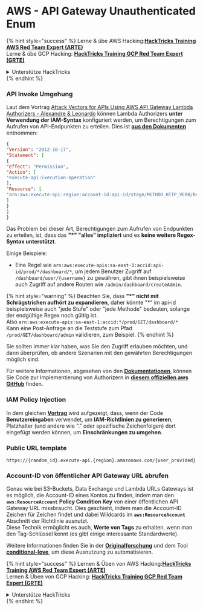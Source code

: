 # AWS - API Gateway Unauthenticated Enum

{% hint style="success" %}
Lerne & übe AWS Hacking:<img src="/.gitbook/assets/image.png" alt="" data-size="line">[**HackTricks Training AWS Red Team Expert (ARTE)**](https://training.hacktricks.xyz/courses/arte)<img src="/.gitbook/assets/image.png" alt="" data-size="line">\
Lerne & übe GCP Hacking: <img src="/.gitbook/assets/image (2).png" alt="" data-size="line">[**HackTricks Training GCP Red Team Expert (GRTE)**<img src="/.gitbook/assets/image (2).png" alt="" data-size="line">](https://training.hacktricks.xyz/courses/grte)

<details>

<summary>Unterstütze HackTricks</summary>

* Überprüfe die [**Abonnementpläne**](https://github.com/sponsors/carlospolop)!
* **Tritt der** 💬 [**Discord-Gruppe**](https://discord.gg/hRep4RUj7f) oder der [**Telegram-Gruppe**](https://t.me/peass) bei oder **folge** uns auf **Twitter** 🐦 [**@hacktricks\_live**](https://twitter.com/hacktricks\_live)**.**
* **Teile Hacking-Tricks, indem du PRs an die** [**HackTricks**](https://github.com/carlospolop/hacktricks) und [**HackTricks Cloud**](https://github.com/carlospolop/hacktricks-cloud) GitHub-Repos einreichst.

</details>
{% endhint %}

### API Invoke Umgehung

Laut dem Vortrag [Attack Vectors for APIs Using AWS API Gateway Lambda Authorizers - Alexandre & Leonardo](https://www.youtube.com/watch?v=bsPKk7WDOnE) können Lambda Authorizers **unter Verwendung der IAM-Syntax** konfiguriert werden, um Berechtigungen zum Aufrufen von API-Endpunkten zu erteilen. Dies ist [**aus den Dokumenten**](https://docs.aws.amazon.com/apigateway/latest/developerguide/api-gateway-control-access-using-iam-policies-to-invoke-api.html) entnommen:
```json
{
"Version": "2012-10-17",
"Statement": [
{
"Effect": "Permission",
"Action": [
"execute-api:Execution-operation"
],
"Resource": [
"arn:aws:execute-api:region:account-id:api-id/stage/METHOD_HTTP_VERB/Resource-path"
]
}
]
}
```
Das Problem bei dieser Art, Berechtigungen zum Aufrufen von Endpunkten zu erteilen, ist, dass das **"\*" "alles" impliziert** und es **keine weitere Regex-Syntax unterstützt**.

Einige Beispiele:

* Eine Regel wie `arn:aws:execute-apis:sa-east-1:accid:api-id/prod/*/dashboard/*`, um jedem Benutzer Zugriff auf `/dashboard/user/{username}` zu gewähren, gibt ihnen beispielsweise auch Zugriff auf andere Routen wie `/admin/dashboard/createAdmin`.

{% hint style="warning" %}
Beachten Sie, dass **"\*" nicht mit Schrägstrichen aufhört zu expandieren**, daher könnte "\*" im api-id beispielsweise auch "jede Stufe" oder "jede Methode" bedeuten, solange der endgültige Regex noch gültig ist.\
Also `arn:aws:execute-apis:sa-east-1:accid:*/prod/GET/dashboard/*`\
Kann eine Post-Anfrage an die Teststufe zum Pfad `/prod/GET/dashboard/admin` validieren, zum Beispiel.
{% endhint %}

Sie sollten immer klar haben, was Sie den Zugriff erlauben möchten, und dann überprüfen, ob andere Szenarien mit den gewährten Berechtigungen möglich sind.

Für weitere Informationen, abgesehen von den [**Dokumentationen**](https://docs.aws.amazon.com/apigateway/latest/developerguide/api-gateway-control-access-using-iam-policies-to-invoke-api.html), können Sie Code zur Implementierung von Authorizern in [**diesem offiziellen aws GitHub**](https://github.com/awslabs/aws-apigateway-lambda-authorizer-blueprints/tree/master/blueprints) finden.

### IAM Policy Injection

In dem gleichen [**Vortrag**](https://www.youtube.com/watch?v=bsPKk7WDOnE) wird aufgezeigt, dass, wenn der Code **Benutzereingaben** verwendet, um **IAM-Richtlinien zu generieren**, Platzhalter (und andere wie "." oder spezifische Zeichenfolgen) dort eingefügt werden können, um **Einschränkungen zu umgehen**.

### Public URL template
```
https://{random_id}.execute-api.{region}.amazonaws.com/{user_provided}
```
### Account-ID von öffentlicher API Gateway URL abrufen

Genau wie bei S3-Buckets, Data Exchange und Lambda URLs Gateways ist es möglich, die Account-ID eines Kontos zu finden, indem man den **`aws:ResourceAccount`** **Policy Condition Key** von einer öffentlichen API Gateway URL missbraucht. Dies geschieht, indem man die Account-ID Zeichen für Zeichen findet und dabei Wildcards im **`aws:ResourceAccount`** Abschnitt der Richtlinie ausnutzt.\
Diese Technik ermöglicht es auch, **Werte von Tags** zu erhalten, wenn man den Tag-Schlüssel kennt (es gibt einige interessante Standardwerte).

Weitere Informationen finden Sie in der [**Originalforschung**](https://blog.plerion.com/conditional-love-for-aws-metadata-enumeration/) und dem Tool [**conditional-love**](https://github.com/plerionhq/conditional-love/), um diese Ausnutzung zu automatisieren.

{% hint style="success" %}
Lernen & Üben von AWS Hacking:<img src="/.gitbook/assets/image.png" alt="" data-size="line">[**HackTricks Training AWS Red Team Expert (ARTE)**](https://training.hacktricks.xyz/courses/arte)<img src="/.gitbook/assets/image.png" alt="" data-size="line">\
Lernen & Üben von GCP Hacking: <img src="/.gitbook/assets/image (2).png" alt="" data-size="line">[**HackTricks Training GCP Red Team Expert (GRTE)**<img src="/.gitbook/assets/image (2).png" alt="" data-size="line">](https://training.hacktricks.xyz/courses/grte)

<details>

<summary>Unterstütze HackTricks</summary>

* Überprüfen Sie die [**Abonnementpläne**](https://github.com/sponsors/carlospolop)!
* **Treten Sie der** 💬 [**Discord-Gruppe**](https://discord.gg/hRep4RUj7f) oder der [**Telegram-Gruppe**](https://t.me/peass) bei oder **folgen** Sie uns auf **Twitter** 🐦 [**@hacktricks\_live**](https://twitter.com/hacktricks\_live)**.**
* **Teilen Sie Hacking-Tricks, indem Sie PRs an die** [**HackTricks**](https://github.com/carlospolop/hacktricks) und [**HackTricks Cloud**](https://github.com/carlospolop/hacktricks-cloud) GitHub-Repos einreichen.

</details>
{% endhint %}
